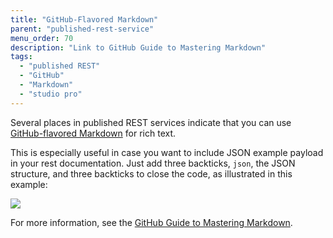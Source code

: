 ```yaml
---
title: "GitHub-Flavored Markdown"
parent: "published-rest-service"
menu_order: 70
description: "Link to GitHub Guide to Mastering Markdown"
tags:
  - "published REST"
  - "GitHub"
  - "Markdown"
  - "studio pro"
---
```


Several places in published REST services indicate that you can use [GitHub-flavored Markdown](https://guides.github.com/features/mastering-markdown/#GitHub-flavored-markdown) for rich text.

This is especially useful in case you want to include JSON example payload in your rest documentation. Just add three backticks, `json`, the JSON structure, and three backticks to close the code, as illustrated in this example:

![](attachments/gfm-syntax/snippet.png)

For more information, see the [GitHub Guide to Mastering Markdown](https://guides.github.com/features/mastering-markdown/#GitHub-flavored-Markdown).

